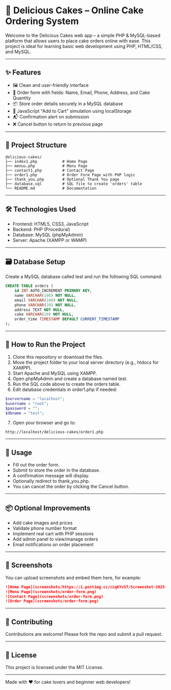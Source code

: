 # 🍰 Delicious Cakes – Online Cake Ordering System

Welcome to the Delicious Cakes web app – a simple PHP & MySQL-based platform that allows users to place cake orders online with ease. This project is ideal for learning basic web development using PHP, HTML/CSS, and MySQL.

---

## ✨ Features

* 🖼️ Clean and user-friendly interface
* 📝 Order form with fields: Name, Email, Phone, Address, and Cake Quantity
* 📦 Store order details securely in a MySQL database
* 🛒 JavaScript "Add to Cart" simulation using localStorage
* 📬 Confirmation alert on submission
* ❌ Cancel button to return to previous page

---

## 📁 Project Structure

```
delicious-cakes/
├── index1.php           # Home Page
├── menuu.php            # Menu Page
├── contact1.php         # Contact Page
├── order1.php           # Order Form Page with PHP logic
├── thank_you.php        # Optional Thank You page
├── database.sql         # SQL file to create 'orders' table
└── README.md            # Documentation
```

---

## 🛠️ Technologies Used

* Frontend: HTML5, CSS3, JavaScript
* Backend: PHP (Procedural)
* Database: MySQL (phpMyAdmin)
* Server: Apache (XAMPP or WAMP)

---

## 🗃️ Database Setup

Create a MySQL database called test and run the following SQL command:

```sql
CREATE TABLE orders (
    id INT AUTO_INCREMENT PRIMARY KEY,
    name VARCHAR(100) NOT NULL,
    email VARCHAR(100) NOT NULL,
    phone VARCHAR(20) NOT NULL,
    address TEXT NOT NULL,
    cake VARCHAR(20) NOT NULL,
    order_time TIMESTAMP DEFAULT CURRENT_TIMESTAMP
);
```

---

## 🚀 How to Run the Project

1. Clone this repository or download the files.
2. Move the project folder to your local server directory (e.g., htdocs for XAMPP).
3. Start Apache and MySQL using XAMPP.
4. Open phpMyAdmin and create a database named test.
5. Run the SQL code above to create the orders table.
6. Edit database credentials in order1.php if needed:

```php
$servername = "localhost";
$username = "root";
$password = "";
$dbname = "test";
```

7. Open your browser and go to:

```
http://localhost/delicious-cakes/order1.php
```

---

## 🧪 Usage

* Fill out the order form.
* Submit to store the order in the database.
* A confirmation message will display.
* Optionally redirect to thank\_you.php.
* You can cancel the order by clicking the Cancel button.

---

## 📦 Optional Improvements

* Add cake images and prices
* Validate phone number format
* Implement real cart with PHP sessions
* Add admin panel to view/manage orders
* Email notifications on order placement

---

## 📸 Screenshots

You can upload screenshots and embed them here, for example:

```md
![Home Page](screenshots/https://i.postimg.cc/cLqKYv5T/Screenshot-2025-05-21-160701.png)
![Menu Page](screenshots/order-form.png)
![Contact Page](screenshots/order-form.png)
![Order Page](screenshots/order-form.png)
```

---

## 🙋 Contributing

Contributions are welcome! Please fork the repo and submit a pull request.

---

## 📄 License

This project is licensed under the MIT License.

---

Made with ❤️ for cake lovers and beginner web developers!

 
